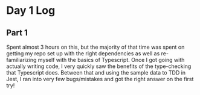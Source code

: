 # Day 1 Log

## Part 1

Spent almost 3 hours on this, but the majority of that time was spent on getting my repo set up with the right dependencies as well as re-familiarizing myself with the basics of Typescript.
Once I got going with actually writing code, I very quickly saw the benefits of the type-checking that Typescript does. Between that and using the sample data to TDD in Jest, I ran into very few bugs/mistakes and got the right answer on the first try!